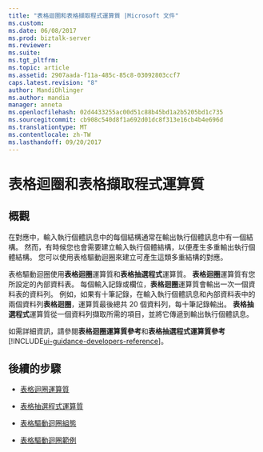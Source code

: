```yaml
---
title: "表格迴圈和表格擷取程式運算質 |Microsoft 文件"
ms.custom: 
ms.date: 06/08/2017
ms.prod: biztalk-server
ms.reviewer: 
ms.suite: 
ms.tgt_pltfrm: 
ms.topic: article
ms.assetid: 2907aada-f11a-485c-85c8-03092803ccf7
caps.latest.revision: "8"
author: MandiOhlinger
ms.author: mandia
manager: anneta
ms.openlocfilehash: 02d4433255ac00d51c88b45bd1a2b5205bd1c735
ms.sourcegitcommit: cb908c540d8f1a692d01dc8f313e16cb4b4e696d
ms.translationtype: MT
ms.contentlocale: zh-TW
ms.lasthandoff: 09/20/2017
---
```

# <a name="table-looping-and-table-extractor-functoids"></a>表格迴圈和表格擷取程式運算質

## <a name="overview"></a>概觀
在對應中，輸入執行個體訊息中的每個結構通常在輸出執行個體訊息中有一個結構。 然而，有時候您也會需要建立輸入執行個體結構，以便產生多重輸出執行個體結構。 您可以使用表格驅動迴圈來建立可產生這類多重結構的對應。  
  
 表格驅動迴圈使用**表格迴圈**運算質和**表格抽選程式**運算質。 **表格迴圈**運算質有您所設定的內部資料表。 每個輸入記錄或欄位，**表格迴圈**運算質會輸出一次一個資料表的資料列。 例如，如果有十筆記錄，在輸入執行個體訊息和內部資料表中的兩個資料列**表格迴圈**，運算質最後總共 20 個資料列，每十筆記錄輸出。 **表格抽選程式**運算質從一個資料列擷取所需的項目，並將它傳遞到輸出執行個體訊息。  
  
 如需詳細資訊，請參閱**表格迴圈運算質參考**和**表格抽選程式運算質參考** [!INCLUDE[ui-guidance-developers-reference](../includes/ui-guidance-developers-reference.md)]。
  
## <a name="next-steps"></a>後續的步驟
  
-   [表格迴圈運算質](../core/table-looping-functoid.md)  
  
-   [表格抽選程式運算質](../core/table-extractor-functoid.md)  
  
-   [表格驅動迴圈組態](../core/table-driven-looping-configuration.md)  
  
-   [表格驅動迴圈範例](../core/table-driven-looping-example.md)